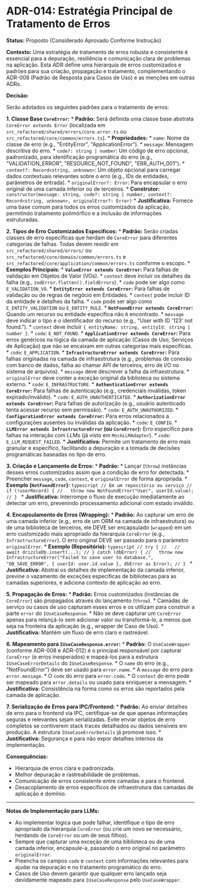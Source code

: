 # ADR-014: Estratégia Principal de Tratamento de Erros

**Status:** Proposto (Considerado Aprovado Conforme Instrução)

**Contexto:**
Uma estratégia de tratamento de erros robusta e consistente é essencial para a depuração, resiliência e comunicação clara de problemas na aplicação. Esta ADR define uma hierarquia de erros customizados e padrões para sua criação, propagação e tratamento, complementando o ADR-008 (Padrão de Resposta para Casos de Uso) e as menções em outras ADRs.

**Decisão:**

Serão adotados os seguintes padrões para o tratamento de erros:

**1. Classe Base `CoreError`:**
    *   **Padrão:** Será definida uma classe base abstrata `CoreError extends Error` (localizada em `src_refactored/shared/errors/core.error.ts` ou `src_refactored/core/common/errors.ts`).
    *   **Propriedades:**
        *   `name`: Nome da classe de erro (e.g., "EntityError", "ApplicationError").
        *   `message`: Mensagem descritiva do erro.
        *   `code?: string | number`: Um código de erro opcional, padronizado, para identificação programática do erro (e.g., "VALIDATION_ERROR", "RESOURCE_NOT_FOUND", "ERR_AUTH_001").
        *   `context?: Record<string, unknown>`: Um objeto opcional para carregar dados contextuais relevantes sobre o erro (e.g., IDs de entidades, parâmetros de entrada).
        *   `originalError?: Error`: Para encapsular o erro original de uma camada inferior ou de terceiros.
    *   **Construtor:** `constructor(message: string, code?: string | number, context?: Record<string, unknown>, originalError?: Error)`
    *   **Justificativa:** Fornece uma base comum para todos os erros customizados da aplicação, permitindo tratamento polimórfico e a inclusão de informações estruturadas.

**2. Tipos de Erro Customizados Específicos:**
    *   **Padrão:** Serão criadas classes de erro específicas que herdam de `CoreError` para diferentes categorias de falhas. Todas devem residir em `src_refactored/shared/errors/` ou `src_refactored/core/domain/common/errors.ts` e `src_refactored/core/application/common/errors.ts` conforme o escopo.
    *   **Exemplos Principais:**
        *   **`ValueError extends CoreError`:** Para falhas de validação em Objetos de Valor (VOs).
            *   `context` deve incluir os detalhes da falha (e.g., `zodError.flatten().fieldErrors`).
            *   `code` pode ser algo como `E_VALIDATION_VO`.
        *   **`EntityError extends CoreError`:** Para falhas de validação ou de regras de negócio em Entidades.
            *   `context` pode incluir ID da entidade e detalhes da falha.
            *   `code` pode ser algo como `E_ENTITY_VALIDATION` ou `E_ENTITY_RULE`.
        *   **`NotFoundError extends CoreError`:** Quando um recurso ou entidade específica não é encontrado.
            *   `message` deve indicar o tipo e o identificador do recurso (e.g., "User with ID '123' not found.").
            *   `context` deve incluir `{ entityName: string, entityId: string | number }`.
            *   `code`: `E_NOT_FOUND`.
        *   **`ApplicationError extends CoreError`:** Para erros genéricos na lógica da camada de aplicação (Casos de Uso, Serviços de Aplicação) que não se encaixam em outras categorias mais específicas.
            *   `code`: `E_APPLICATION`.
        *   **`InfrastructureError extends CoreError`:** Para falhas originadas na camada de infraestrutura (e.g., problemas de conexão com banco de dados, falha ao chamar API de terceiros, erro de I/O no sistema de arquivos).
            *   `message` deve descrever a falha da infraestrutura.
            *   `originalError` deve conter a exceção original da biblioteca ou sistema externo.
            *   `code`: `E_INFRASTRUCTURE`.
        *   **`AuthenticationError extends CoreError`:** Para falhas de autenticação (e.g., credenciais inválidas, token expirado/inválido).
            *   `code`: `E_AUTH_UNAUTHENTICATED`.
        *   **`AuthorizationError extends CoreError`:** Para falhas de autorização (e.g., usuário autenticado tenta acessar recurso sem permissão).
            *   `code`: `E_AUTH_UNAUTHORIZED`.
        *   **`ConfigurationError extends CoreError`:** Para erros relacionados a configurações ausentes ou inválidas da aplicação.
            *   `code`: `E_CONFIG`.
        *   **`LLMError extends InfrastructureError` (ou `CoreError`):** Erro específico para falhas na interação com LLMs (já visto em `MockLLMAdapter`).
            *   `code`: `E_LLM_REQUEST_FAILED`.
    *   **Justificativa:** Permite um tratamento de erro mais granular e específico, facilitando a depuração e a tomada de decisões programáticas baseadas no tipo de erro.

**3. Criação e Lançamento de Erros:**
    *   **Padrão:**
        *   Lançar (`throw`) instâncias desses erros customizados assim que a condição de erro for detectada.
        *   Preencher `message`, `code`, `context`, e `originalError` de forma apropriada.
    *   **Exemplo (`NotFoundError`):**
        ```typescript
        // Em um repositório ou serviço
        // if (!userRecord) {
        //   throw new NotFoundError("User", userId.value);
        // }
        ```
    *   **Justificativa:** Interrompe o fluxo de execução imediatamente ao detectar um erro, prevenindo processamento adicional com estado inválido.

**4. Encapsulamento de Erros (Wrapping):**
    *   **Padrão:** Ao capturar um erro de uma camada inferior (e.g., erro de um ORM na camada de infraestrutura) ou de uma biblioteca de terceiros, ele DEVE ser encapsulado (`wrapped`) em um erro customizado mais apropriado da hierarquia `CoreError` (e.g., `InfrastructureError`). O erro original DEVE ser passado para o parâmetro `originalError`.
    *   **Exemplo (Repositório):**
        ```typescript
        // try {
        //   // await drizzleDb.insert(...);
        // } catch (dbError) {
        //   throw new InfrastructureError("Failed to save user to database.", "DB_SAVE_ERROR", { userId: user.id.value }, dbError as Error);
        // }
        ```
    *   **Justificativa:** Abstrai os detalhes de implementação da camada inferior, previne o vazamento de exceções específicas de bibliotecas para as camadas superiores, e adiciona contexto de aplicação ao erro.

**5. Propagação de Erros:**
    *   **Padrão:** Erros customizados (instâncias de `CoreError`) são propagados através do lançamento (`throw`).
    *   Camadas de serviço ou casos de uso capturam esses erros e os utilizam para construir a parte `error` do `IUseCaseResponse`.
    *   Não se deve capturar um `CoreError` apenas para relançá-lo sem adicionar valor ou transformá-lo, a menos que seja na fronteira da aplicação (e.g., wrapper de Caso de Uso).
    *   **Justificativa:** Mantém um fluxo de erro claro e rastreável.

**6. Mapeamento para `IUseCaseResponse.error`:**
    *   **Padrão:** O `UseCaseWrapper` (conforme ADR-008 e ADR-012) é o principal responsável por capturar `CoreError` (e erros inesperados) e mapeá-los para a estrutura `IUseCaseErrorDetails` do `IUseCaseResponse`.
    *   O `name` do erro (e.g., "NotFoundError") deve ser usado para `error.name`.
    *   A `message` do erro para `error.message`.
    *   O `code` do erro para `error.code`.
    *   O `context` do erro pode ser mapeado para `error.details` ou usado para enriquecer a mensagem.
    *   **Justificativa:** Consistência na forma como os erros são reportados pela camada de aplicação.

**7. Serialização de Erros para IPC/Frontend:**
    *   **Padrão:** Ao enviar detalhes de erro para o frontend via IPC, certifique-se de que apenas informações seguras e relevantes sejam serializadas. Evite enviar objetos de erro completos se contiverem stack traces detalhados ou dados sensíveis em produção. A estrutura `IUseCaseErrorDetails` já promove isso.
    *   **Justificativa:** Segurança e para não expor detalhes internos da implementação.

**Consequências:**
*   Hierarquia de erros clara e padronizada.
*   Melhor depuração e rastreabilidade de problemas.
*   Comunicação de erros consistente entre camadas e para o frontend.
*   Desacoplamento de erros específicos de infraestrutura das camadas de aplicação e domínio.

---
**Notas de Implementação para LLMs:**
*   Ao implementar lógica que pode falhar, identifique o tipo de erro apropriado da hierarquia `CoreError` (ou crie um novo se necessário, herdando de `CoreError` ou um de seus filhos).
*   Sempre que capturar uma exceção de uma biblioteca ou de uma camada inferior, encapsule-a, passando o erro original no parâmetro `originalError`.
*   Preencha os campos `code` e `context` com informações relevantes para ajudar na depuração e no tratamento programático do erro.
*   Casos de Uso devem garantir que qualquer erro lançado seja devidamente mapeado para `IUseCaseResponse` pelo `UseCaseWrapper`.
